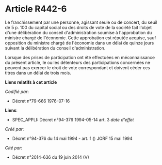 # Article R442-6

Le franchissement par une personne, agissant seule ou de concert, du seuil de 5 p. 100 du capital social ou des droits de
vote de la société fait l'objet d'une délibération du conseil d'administration soumise à l'approbation du ministre chargé de
l'économie. Cette approbation est réputée acquise, sauf opposition du ministre chargé de l'économie dans un délai de quinze
jours suivant la délibération du conseil d'administration.

Lorsque des prises de participation ont été effectuées en méconnaissance du présent article, le ou les détenteurs des
participations concernées ne peuvent pas exercer le droit de vote correspondant et doivent céder ces titres dans un délai de
trois mois.

**Liens relatifs à cet article**

_Codifié par_:

  - Décret n°76-666 1976-07-16

**Liens**:

  - SPEC_APPLI: Décret n°94-376 1994-05-14 art. 3 *date d'effet*

_Créé par_:

  - Décret n°94-376 du 14 mai 1994 - art. 1 () JORF 15 mai 1994

_Cité par_:

  - Décret n°2014-636 du 19 juin 2014 (V)
